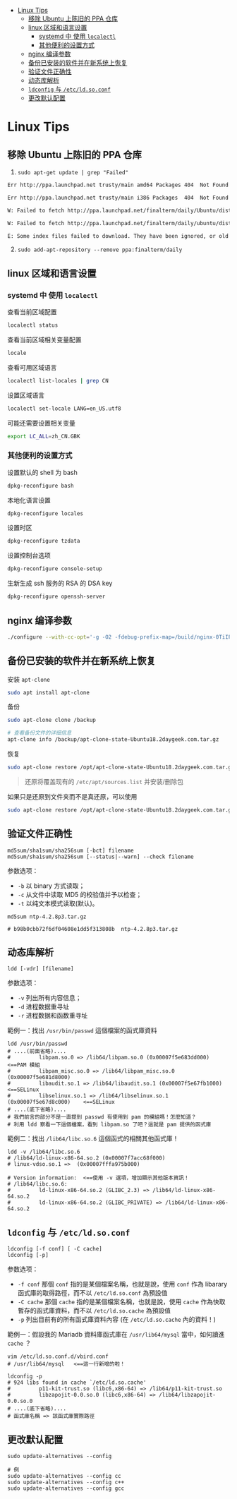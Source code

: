 <!-- TOC -->

- [Linux Tips](#linux-tips)
    - [移除 Ubuntu 上陈旧的 PPA 仓库](#移除-ubuntu-上陈旧的-ppa-仓库)
    - [linux 区域和语言设置](#linux-区域和语言设置)
        - [systemd 中 使用 `localectl`](#systemd-中-使用-localectl)
        - [其他便利的设置方式](#其他便利的设置方式)
    - [nginx 编译参数](#nginx-编译参数)
    - [备份已安装的软件并在新系统上恢复](#备份已安装的软件并在新系统上恢复)
    - [验证文件正确性](#验证文件正确性)
    - [动态库解析](#动态库解析)
    - [`ldconfig` 与 `/etc/ld.so.conf`](#ldconfig-与-etcldsoconf)
    - [更改默认配置](#更改默认配置)

<!-- /TOC -->

# Linux Tips

## 移除 Ubuntu 上陈旧的 PPA 仓库

1. `sudo apt-get update | grep "Failed"`

```bash
Err http://ppa.launchpad.net trusty/main amd64 Packages 404  Not Found

Err http://ppa.launchpad.net trusty/main i386 Packages  404  Not Found

W: Failed to fetch http://ppa.launchpad.net/finalterm/daily/Ubuntu/dists/trusty/main/binary-amd64/Packages  404  Not Found

W: Failed to fetch http://ppa.launchpad.net/finalterm/daily/ubuntu/dists/trusty/main/binary-i386/Packages  404  Not Found

E: Some index files failed to download. They have been ignored, or old ones used instead.
```

2. `sudo add-apt-repository --remove ppa:finalterm/daily`

## linux 区域和语言设置

### systemd 中 使用 `localectl`

查看当前区域配置

```bash
localectl status
```

查看当前区域相关变量配置

```bash
locale
```

查看可用区域语言

```bash
localectl list-locales | grep CN
```

设置区域语言

```bash
localectl set-locale LANG=en_US.utf8
```

可能还需要设置相关变量

```bash
export LC_ALL=zh_CN.GBK
```

### 其他便利的设置方式

设置默认的 shell 为 bash

```bash
dpkg-reconfigure bash
```

本地化语言设置

```bash
dpkg-reconfigure locales
```

设置时区

```bash
dpkg-reconfigure tzdata
```

设置控制台选项

```bash
dpkg-reconfigure console-setup
```

生新生成 ssh 服务的 RSA 的 DSA key

```bash
dpkg-reconfigure openssh-server
```

## nginx 编译参数

```bash
./configure --with-cc-opt='-g -O2 -fdebug-prefix-map=/build/nginx-0TiIP5/nginx-1.10.3=. -fstack-protector-strong -Wformat -Werror=format-security -D_FORTIFY_SOURCE=2' --with-ld-opt='-Wl,-z,relro -Wl,-z,now' --prefix=/usr/share/nginx --conf-path=/etc/nginx/nginx.conf --http-log-path=/var/log/nginx/access.log --error-log-path=/var/log/nginx/error.log --lock-path=/var/lock/nginx.lock --pid-path=/run/nginx.pid --modules-path=/usr/lib/nginx/modules --http-client-body-temp-path=/var/lib/nginx/body --http-fastcgi-temp-path=/var/lib/nginx/fastcgi --http-proxy-temp-path=/var/lib/nginx/proxy --http-scgi-temp-path=/var/lib/nginx/scgi --http-uwsgi-temp-path=/var/lib/nginx/uwsgi --with-debug --with-pcre-jit --with-http_ssl_module --with-http_stub_status_module --with-http_realip_module --with-http_auth_request_module --with-http_v2_module --with-http_dav_module --with-http_slice_module --with-threads --with-http_addition_module --with-http_geoip_module=dynamic --with-http_gunzip_module --with-http_gzip_static_module --with-http_image_filter_module=dynamic --with-http_sub_module --with-http_xslt_module=dynamic --with-stream=dynamic --with-stream_ssl_module --with-mail=dynamic --with-mail_ssl_module --add-module=../nginx-rtmp-module --with-pcre=../pcre-8.43 --with-zlib=../zlib-1.2.11 --add-dynamic-module=../ngx_http_auth_pam_module --add-dynamic-module=../nginx-dav-ext-module --add-dynamic-module=../echo-nginx-module --add-module=../ngx_http_substitutions_filter_module --add-module=../nginx-upstream-fair
```

## 备份已安装的软件并在新系统上恢复

安装 `apt-clone`

```bash
sudo apt install apt-clone
```

备份

```bash
sudo apt-clone clone /backup

# 查看备份文件的详细信息
apt-clone info /backup/apt-clone-state-Ubuntu18.2daygeek.com.tar.gz
```

恢复

```bash
sudo apt-clone restore /opt/apt-clone-state-Ubuntu18.2daygeek.com.tar.gz
```

> 还原将覆盖现有的 `/etc/apt/sources.list` 并安装/删除包

如果只是还原到文件夹而不是真还原，可以使用

```bash
sudo apt-clone restore /opt/apt-clone-state-Ubuntu18.2daygeek.com.tar.gz --destination /opt/oldubuntu
```

## 验证文件正确性

```shell
md5sum/sha1sum/sha256sum [-bct] filename
md5sum/sha1sum/sha256sum [--status|--warn] --check filename
```

参数选项：

- `-b` 以 binary 方式读取；
- `-c` 从文件中读取 MD5 的校验值并予以检查；
- `-t` 以纯文本模式读取(默认)。

```shell
md5sum ntp-4.2.8p3.tar.gz

# b98b0cbb72f6df04608e1dd5f313808b  ntp-4.2.8p3.tar.gz
```

## 动态库解析

```shell
ldd [-vdr] [filename]
```

参数选项：

- `-v` 列出所有内容信息；
- `-d` 进程数据重寻址
- `-r` 进程数据和函数重寻址

範例一：找出 `/usr/bin/passwd` 這個檔案的函式庫資料

```shell
ldd /usr/bin/passwd
# ....(前面省略)....
#         libpam.so.0 => /lib64/libpam.so.0 (0x00007f5e683dd000)            <==PAM 模組
#         libpam_misc.so.0 => /lib64/libpam_misc.so.0 (0x00007f5e681d8000)
#         libaudit.so.1 => /lib64/libaudit.so.1 (0x00007f5e67fb1000)        <==SELinux
#         libselinux.so.1 => /lib64/libselinux.so.1 (0x00007f5e67d8c000)    <==SELinux
# ....(底下省略)....
# 我們前言的部分不是一直提到 passwd 有使用到 pam 的模組嗎！怎麼知道？
# 利用 ldd 察看一下這個檔案，看到 libpam.so 了吧？這就是 pam 提供的函式庫
```

範例二：找出 `/lib64/libc.so.6` 這個函式的相關其他函式庫！

```shell
ldd -v /lib64/libc.so.6
# /lib64/ld-linux-x86-64.so.2 (0x00007f7acc68f000)
# linux-vdso.so.1 =>  (0x00007fffa975b000)

# Version information:  <==使用 -v 選項，增加顯示其他版本資訊！
# /lib64/libc.so.6:
#         ld-linux-x86-64.so.2 (GLIBC_2.3) => /lib64/ld-linux-x86-64.so.2
#         ld-linux-x86-64.so.2 (GLIBC_PRIVATE) => /lib64/ld-linux-x86-64.so.2
```

## `ldconfig` 与 `/etc/ld.so.conf`

```shell
ldconfig [-f conf] [ -C cache]
ldconfig [-p]
```

参数选项：

- `-f conf` 那個 `conf` 指的是某個檔案名稱，也就是說，使用 `conf` 作為 libarary 函式庫的取得路徑，而不以 `/etc/ld.so.conf` 為預設值
- `-C cache` 那個 `cache` 指的是某個檔案名稱，也就是說，使用 `cache` 作為快取暫存的函式庫資料，而不以 `/etc/ld.so.cache` 為預設值
- `-p` 列出目前有的所有函式庫資料內容 (在 `/etc/ld.so.cache` 內的資料！)

範例一：假設我的 Mariadb 資料庫函式庫在 `/usr/lib64/mysql` 當中，如何讀進 `cache` ？

```shell
vim /etc/ld.so.conf.d/vbird.conf
# /usr/lib64/mysql   <==這一行新增的啦！

ldconfig -p
# 924 libs found in cache `/etc/ld.so.cache'
#         p11-kit-trust.so (libc6,x86-64) => /lib64/p11-kit-trust.so
#         libzapojit-0.0.so.0 (libc6,x86-64) => /lib64/libzapojit-0.0.so.0
# ....(底下省略)....
# 函式庫名稱 => 該函式庫實際路徑
```

## 更改默认配置

```shell
sudo update-alternatives --config

# 例
sudo update-alternatives --config cc
sudo update-alternatives --config c++
sudo update-alternatives --config gcc
```
